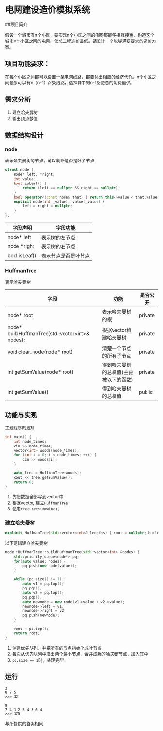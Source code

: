 # 电网建设造价模拟系统

##项目简介

假设一个城市有n个小区，要实现n个小区之间的电网都能够相互接通，构造这个城市n个小区之间的电网，使总工程造价最低。请设计一个能够满足要求的造价方案。

## 项目功能要求：
在每个小区之间都可以设置一条电网线路，都要付出相应的经济代价。n个小区之间最多可以有n（n-1）/2条线路，选择其中的n-1条使总的耗费最少。

## 需求分析
1. 建立哈夫曼树
2. 输出顶点数值

## 数据结构设计

### node

表示哈夫曼树的节点，可以判断是否是叶子节点

```c++
struct node {
    node* left, *right;
    int value;
    bool isLeaf() {
        return (left == nullptr && right == nullptr);
    }
    bool operator<(const node& that) { return this->value < that.value; }
    explicit node(int _value): value(_value) {
        left = right = nullptr;
    }
};
```

| 字段声明          | 字段功能       |
| ------------- | ---------- |
| node* left    | 表示树的左节点    |
| node *right   | 表示树的右节点    |
| bool isLeaf() | 表示节点是否是叶节点 |

### HuffmanTree

表示哈夫曼树

| 字段                                       | 功能                   | 是否公开    |
| ---------------------------------------- | -------------------- | ------- |
| node* root                               | 表示哈夫曼树的根             | private |
| node* buildHuffmanTree(std::vector\<int\>& nodes); | 根据vector构建哈夫曼树       | private |
| void clear_node(node* root)              | 清楚一个节点的所有子节点         | private |
| int getSumValue(node* root)              | 得到哈夫曼树的总权值(主要被以下的函数) | private |
| int getSumValue()                        | 得到哈夫曼树的总权值           | public  |

## 功能与实现

主题程序的逻辑

```c++
int main() {
    int node_times;
    cin >> node_times;
    vector<int> woods(node_times);
    for (int i = 0; i < node_times; ++i) {
        cin >> woods[i];
    }

    auto tree = HuffmanTree(woods);
    cout << tree.getSumValue();
    return 0;
}
```

1. 先把数据全部写到vector中
2. 根据vector, 建立`HuffmanTree`
3. 使用`tree.getSumValue()`

### 建立哈夫曼树

```c++
explicit HuffmanTree(std::vector<int>& lengths) { root = nullptr; buildHuffmanTree(lengths); }
```

以下逻辑建立哈夫曼树

```c++
node *HuffmanTree::buildHuffmanTree(std::vector<int> &nodes) {
    std::priority_queue<node*> pq;
    for(auto value: nodes) {
        pq.push(new node(value));
    }

    while (pq.size() != 1) {
        auto v1 = pq.top();
        pq.pop();
        auto v2 = pq.top();
        pq.pop();
        auto newnode = new node(v1->value + v2->value);
        newnode->left = v1;
        newnode->right = v2;
        pq.push(newnode);
    }

    root = pq.top();
    return root;
} 
```

1. 创建优先队列，并把所有的节点初始化成叶节点
2. 每次从优先队列中取出两个最小节点，合并成新的哈夫曼节点，加入其中
3. `pq.size == 1`时，处理完毕

## 运行

```
3
8 7 5
>>> 32
```

```
9
7 4 1 2 5 4 3 6 4
>>> 175
```

与所提供的答案相同